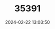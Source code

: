 ---
title: "35391"
category: "Chrysophyllum scalare"
draft: false
date: 2024-02-22 13:03:50
languages:
  English: ["Badderlike Starapple"]
  French: ["Caïmitier Scalaire"]
  Spanish; Castilian: ["Quinilla"]
---